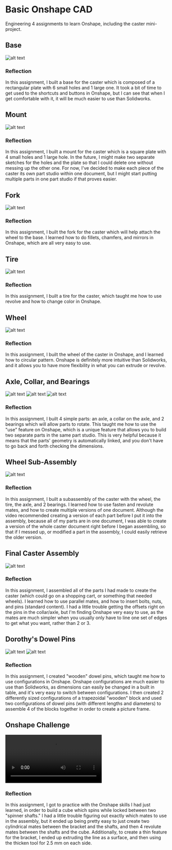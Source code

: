 # Basic Onshape CAD
Engineering 4 assignments to learn Onshape, including the caster mini-project.
## Base
![alt text](images/base.png)
### Reflection
In this assignment, I built a base for the caster which is composed of a rectangular plate with 6 small holes and 1 large one. It took a bit of time to get used to the shortcuts and buttons in Onshape, but I can see that when I get comfortable with it, it will be much easier to use than Solidworks.
## Mount
![alt text](images/mount.png)
### Reflection
In this assignment, I built a mount for the caster which is a square plate with 4 small holes and 1 large hole. In the future, I might make two separate sketches for the holes and the plate so that I could delete one without messing up the other one.  For now, I've decided to make each piece of the caster its own part studio within one document, but I might start putting multiple parts in one part studio if that proves easier.
## Fork
![alt text](images/fork.png)
### Reflection
In this assignment, I built the fork for the caster which will help attach the wheel to the base.  I learned how to do fillets, chamfers, and mirrors in Onshape, which are all very easy to use.
## Tire
![alt text](images/tire.png)
### Reflection
In this assignment, I built a tire for the caster, which taught me how to use revolve and how to change color in Onshape.
## Wheel
![alt text](images/wheel.png)
### Reflection
In this assignment, I built the wheel of the caster in Onshape, and I learned how to circular pattern. Onshape is definitely more intuitive than Solidworks, and it allows you to have more flexibility in what you can extrude or revolve.
## Axle, Collar, and Bearings
![alt text](images/axle-collar.png)
![alt text](images/wheel-bearing.png)
![alt text](images/bearing2(washer).png)
### Reflection
In this assignment, I built 4 simple parts: an axle, a collar on the axle, and 2 bearings which will allow parts to rotate. This taught me how to use the "use" feature on Onshape, which is a unique feature that allows you to build two separate parts in the same part studio.  This is very helpful because it means that the parts' geometry is automatically linked, and you don't have to go back and forth checking the dimensions.
## Wheel Sub-Assembly
![alt text](images/wheelsubassembly.png)
### Reflection
In this assignment, I built a subassembly of the caster with the wheel, the tire, the axle, and 2 bearings. I learned how to use fasten and revolute mates, and how to create multiple versions of one document.  Although the video recommended creating a version of each part before I put it into the assembly, because all of my parts are in one document, I was able to create a version of the whole caster document right before I began assembling, so that if I messed up, or modified a part in the assembly, I could easily retrieve the older version.
## Final Caster Assembly
![alt text](images/finalcasterassembly.png)
### Reflection
In this assignment, I assembled all of the parts I had made to create the caster (which could go on a shopping cart, or something that needed wheels). I learned how to use parallel mates, and how to insert bolts, nuts, and pins (standard content). I had a little trouble getting the offsets right on the pins in the collar/axle, but I'm finding Onshape very easy to use, as the mates are much simpler when you usually only have to line one set of edges to get what you want, rather than 2 or 3.
## Dorothy's Dowel Pins
![alt text](images/Pictureframe.png)
![alt text](images/Pictureframe-with-dowelpins.png)
### Reflection
In this assignment, I created "wooden" dowel pins, which taught me how to use configurations in Onshape. Onshape configurations are much easier to use than Solidworks, as dimensions can easily be changed in a built in table, and it's very easy to switch between configurations.  I then created 2 differently sized configurations of a trapezoidal "wooden" block and used two configurations of dowel pins (with different lengths and diameters) to assemble 4 of the blocks together in order to create a picture frame.
## Onshape Challenge
![alt text](videos/onshapechallenge.webm)
### Reflection
In this assignment, I got to practice with the Onshape skills I had just learned, in order to build a cube which spins while locked between two "spinner shafts." I had a little trouble figuring out exactly which mates to use in the assembly, but it ended up being pretty easy to just create two cylindrical mates between the bracket and the shafts, and then 4 revolute mates between the shafts and the cube. Additionally, to create a thin feature for the bracket, I ended up extruding the line as a surface, and then using the thicken tool for 2.5 mm on each side.
